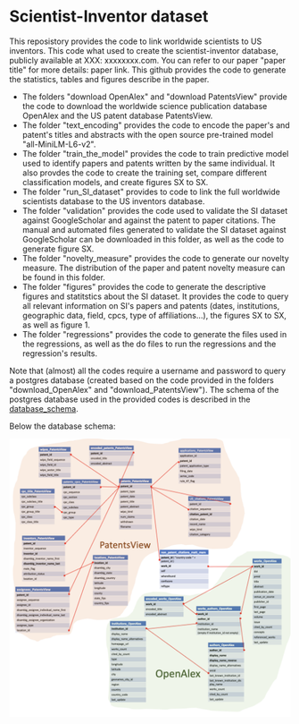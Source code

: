 # Scientist-Inventor dataset

This reposistory provides the code to link worldwide scientists to US inventors. This code what used to create the scientist-inventor database, publicly available at XXX: xxxxxxxx.com. 
You can refer to our paper "paper title" for more details: paper link. 
This github provides the code to generate the statistics, tables and figures describe in the paper. 

* The folders "download OpenAlex" and "download PatentsView" provide the code to download the worldwide science publication database OpenAlex and the US patent database PatentsView.
* The folder "text_encoding" provides the code to encode the paper's and patent's titles and abstracts with the open source pre-trained model "all-MiniLM-L6-v2".
* The folder "train_the_model" provides the code to train predictive model used to identify papers and patents written by the same individual. It also provdes the code to create the training set, compare different classification models, and create figures SX to SX. 
* The folder "run_SI_dataset" provides to code to link the full worldwide scientists database to the US inventors database. 
* The folder "validation" provides the code used to validate the SI dataset against GoogleScholar and against the patent to paper citations. The manual and automated files generated to validate the SI dataset against GoogleScholar can be downloaded in this folder, as well as the code to generate figure SX.
* The folder "novelty_measure" provides the code to generate our novelty measure. The distribution of the paper and patent novelty measure can be found in this folder.
* The folder "figures" provides the code to generate the descriptive figures and statitstics about the SI dataset. It provides the code to query all relevant information on SI's papers and patents (dates, institutions, geographic data, field, cpcs, type of affiliations...), the figures SX to SX, as well as figure 1.
* The folder "regressions" provides the code to generate the files used in the regressions, as well as the do files to run the regressions and the regression's results.

Note that (almost) all the codes require a username and password to query a postgres database (created based on the code provided in the folders "download_OpenAlex" and "download_PatentsView"). The schema of the postgres database used in the provided codes is described in the [database_schema](database_schema.png).

Below the database schema: 

![database_schema](database_schema.png)



